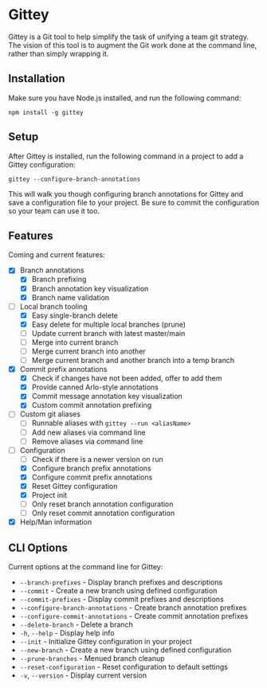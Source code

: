 # Gittey #

Gittey is a Git tool to help simplify the task of unifying a team git strategy. The vision of this tool is to augment the Git work done at the command line, rather than simply wrapping it.

## Installation ##

Make sure you have Node.js installed, and run the following command:

```
npm install -g gittey
```

## Setup ##

After Gittey is installed, run the following command in a project to add a Gittey configuration:

```
gittey --configure-branch-annotations
```

This will walk you though configuring branch annotations for Gittey and save a configuration file to your project. Be sure to commit the configuration so your team can use it too.

## Features ##

Coming and current features:

- [x] Branch annotations
    - [x] Branch prefixing
    - [x] Branch annotation key visualization
    - [x] Branch name validation
- [ ] Local branch tooling
    - [x] Easy single-branch delete
    - [x] Easy delete for multiple local branches (prune)
    - [ ] Update current branch with latest master/main
    - [ ] Merge into current branch
    - [ ] Merge current branch into another
    - [ ] Merge current branch and another branch into a temp branch
- [x] Commit prefix annotations
    - [X] Check if changes have not been added, offer to add them
    - [x] Provide canned Arlo-style annotations
    - [x] Commit message annotation key visualization
    - [x] Custom commit annotation prefixing
- [ ] Custom git aliases
    - [ ] Runnable aliases with `gittey --run <aliasName>`
    - [ ] Add new aliases via command line
    - [ ] Remove aliases via command line
- [ ] Configuration
    - [ ] Check if there is a newer version on run
    - [x] Configure branch prefix annotations
    - [x] Configure commit prefix annotations
    - [x] Reset Gittey configuration
    - [x] Project init
    - [ ] Only reset branch annotation configuration
    - [ ] Only reset commit annotation configuration
- [x] Help/Man information

## CLI Options ##

Current options at the command line for Gittey:

- `--branch-prefixes` - Display branch prefixes and descriptions
- `--commit` - Create a new branch using defined configuration
- `--commit-prefixes` - Display commit prefixes and descriptions
- `--configure-branch-annotations` - Create branch annotation prefixes
- `--configure-commit-annotations` - Create commit annotation prefixes
- `--delete-branch` - Delete a branch
- `-h`, `--help` - Display help info
- `--init` - Initialize Gittey configuration in your project
- `--new-branch` - Create a new branch using defined configuration
- `--prune-branches` - Menued branch cleanup
- `--reset-configuration` - Reset configuration to default settings
- `-v`, `--version` - Display current version
